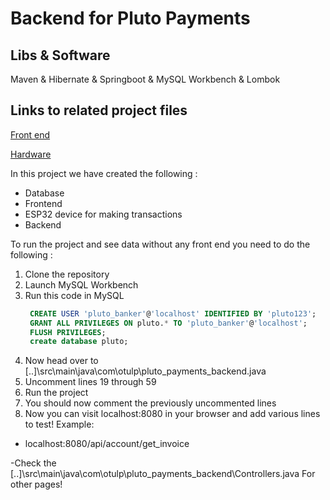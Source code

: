 
# Backend for Pluto Payments

## Libs & Software
Maven & Hibernate & Springboot & MySQL Workbench & Lombok

## Links to related project files
[Front end](https://github.com/lafftale1999/pluto_payments_frontend)

[Hardware](https://github.com/lafftale1999/pluto_payments_hardware)


In this project we have created the following :
- Database
- Frontend
- ESP32 device for making transactions
- Backend

To run the project and see data without any front end you need to do the following :
1. Clone the repository
2. Launch MySQL Workbench
3. Run this code in MySQL
   ```sql
    CREATE USER 'pluto_banker'@'localhost' IDENTIFIED BY 'pluto123';
    GRANT ALL PRIVILEGES ON pluto.* TO 'pluto_banker'@'localhost';
    FLUSH PRIVILEGES;
    create database pluto;
   ```
4. Now head over to [..]\src\main\java\com\otulp\pluto_payments_backend.java
5. Uncomment lines 19 through 59
6. Run the project
7. You should now comment the previously uncommented lines
8. Now you can visit localhost:8080 in your browser and add various lines to test! Example:
  - localhost:8080/api/account/get_invoice

-Check the [..]\src\main\java\com\otulp\pluto_payments_backend\Controllers.java For other pages!
